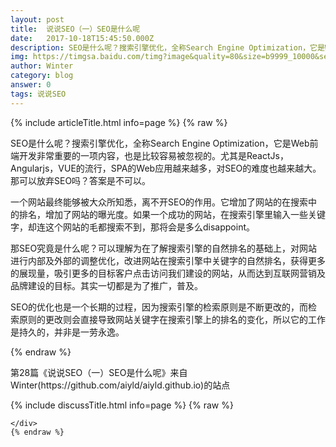 ```yaml
---
layout: post
title:  说说SEO（一）SEO是什么呢
date:   2017-10-18T15:45:50.000Z
description: SEO是什么呢？搜索引擎优化，全称Search Engine Optimization，它是Web前端开发非常重要的一项内容，也是比较容易被忽视的。尤其是Rea...
img: https://timgsa.baidu.com/timg?image&quality=80&size=b9999_10000&sec=1508351584791&di=2f3f91ce4b9bed2624c94d63d279bf3d&imgtype=0&src=http%3A%2F%2Fp.toutiao.5118.com%2Fimages%2F201609%2F9a38bc6b97d5db0dde52e5f0946864c4.jpg
author: Winter
category: blog
answer: 0
tags: 说说SEO
---
```

<div class="article-root">
  <div class="article">
    {% include articleTitle.html info=page %}
    {% raw %}
    <div class="article-content"><p>SEO是什么呢？搜索引擎优化，全称Search Engine Optimization，它是Web前端开发非常重要的一项内容，也是比较容易被忽视的。尤其是ReactJs，Angularjs，VUE的流行，SPA的Web应用越来越多，对SEO的难度也越来越大。那可以放弃SEO吗？答案是不可以。</p>

<p>一个网站最终能够被大众所知悉，离不开SEO的作用。它增加了网站的在搜索中的排名，增加了网站的曝光度。如果一个成功的网站，在搜索引擎里输入一些关键字，却连这个网站的毛都搜索不到，那将会是多么disappoint。</p>

<p>那SEO究竟是什么呢？可以理解为在了解搜索引擎的自然排名的基础上，对网站进行内部及外部的调整优化，改进网站在搜索引擎中关键字的自然排名，获得更多的展现量，吸引更多的目标客户点击访问我们建设的网站，从而达到互联网营销及品牌建设的目标。其实一切都是为了推广，普及。</p>

<p>SEO的优化也是一个长期的过程，因为搜索引擎的检索原则是不断更改的，而检索原则的更改则会直接导致网站关键字在搜索引擎上的排名的变化，所以它的工作是持久的，并非是一劳永逸。</p>
</div>
    {% endraw %}
  </div>
  <p class="winter_mark">第28篇《说说SEO（一）SEO是什么呢》来自Winter(https://github.com/aiyld/aiyld.github.io)的站点</p>
  <div class="discuss-wrapper">
    {% include discussTitle.html info=page %}
    {% raw %}
    <div class="discuss-list">
    
    </div>
    {% endraw %}
  </div>
<div>

